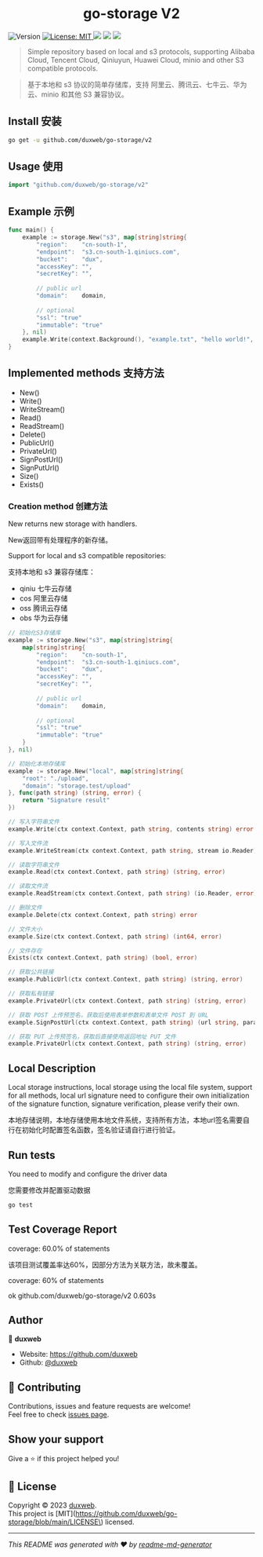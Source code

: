 <h1 align="center"> go-storage V2</h1>
<p>
  <img alt="Version" src="https://img.shields.io/badge/version-1.0.0-blue.svg?cacheSeconds=2592000" />
  <a href="https://github.com/duxweb/go-storage/blob/main/LICENSE" target="_blank">
    <img alt="License: MIT" src="https://img.shields.io/badge/License-MIT-yellow.svg" />
  </a>
<a title="Go Reference" target="_blank" href="https://pkg.go.dev"><img src="https://img.shields.io/github/go-mod/go-version/duxweb/go-storage"></a>
<a title="Coverage Status" target="_blank" href="https://github.com/duxweb/go-storage"><img src="https://img.shields.io/badge/coverage-100%25-green"></a>
<a title="Coverage Status" target="_blank" href="https://github.com/duxweb/go-storage"><img src="https://img.shields.io/github/downloads/duxweb/go-storage/total"></a>
</p>


> Simple repository based on local and s3 protocols, supporting Alibaba Cloud, Tencent Cloud, Qiniuyun, Huawei Cloud, minio and other S3 compatible protocols.

> 基于本地和 s3 协议的简单存储库，支持 阿里云、腾讯云、七牛云、华为云、minio 和其他 S3 兼容协议。

## Install 安装

```sh
go get -u github.com/duxweb/go-storage/v2
```

## Usage 使用

```go
import "github.com/duxweb/go-storage/v2"
```

## Example 示例


```go
func main() {
    example := storage.New("s3", map[string]string{
        "region":    "cn-south-1", 
        "endpoint":  "s3.cn-south-1.qiniucs.com",
        "bucket":    "dux",
        "accessKey": "",
        "secretKey": "",
		
		// public url
        "domain":    domain,
		
		// optional
		"ssl": "true"
		"immutable": "true"
    }, nil)
    example.Write(context.Background(), "example.txt", "hello world!", map[string]any)
}
```

## Implemented methods 支持方法

- New()
- Write()
- WriteStream()
- Read()
- ReadStream()
- Delete()
- PublicUrl()
- PrivateUrl()
- SignPostUrl()
- SignPutUrl()
- Size()
- Exists()

### Creation method 创建方法

New returns new storage with handlers.

New返回带有处理程序的新存储。

Support for local and s3 compatible repositories:

支持本地和 s3 兼容存储库：


- qiniu 七牛云存储
- cos 阿里云存储
- oss 腾讯云存储
- obs 华为云存储



```go
// 初始化S3存储库
example := storage.New("s3", map[string]string{
    map[string]string{
        "region":    "cn-south-1",
        "endpoint":  "s3.cn-south-1.qiniucs.com",
        "bucket":    "dux",
        "accessKey": "",
        "secretKey": "",
        
        // public url
        "domain":    domain,
        
        // optional
        "ssl": "true"
        "immutable": "true"
    }
}, nil)

// 初始化本地存储库
example := storage.New("local", map[string]string{
	"root": "./upload",
	"domain": "storage.test/upload"
}, func(path string) (string, error) {
	return "Signature result"
})
```

```go
// 写入字符串文件
example.Write(ctx context.Context, path string, contents string) error
```

```go
// 写入文件流
example.WriteStream(ctx context.Context, path string, stream io.Reader) error
```

```go
// 读取字符串文件
example.Read(ctx context.Context, path string) (string, error)
```

```go
// 读取文件流
example.ReadStream(ctx context.Context, path string) (io.Reader, error)
```

```go
// 删除文件
example.Delete(ctx context.Context, path string) error
```

```go
// 文件大小
example.Size(ctx context.Context, path string) (int64, error)
```


```go
// 文件存在
Exists(ctx context.Context, path string) (bool, error)
```


```go
// 获取公共链接
example.PublicUrl(ctx context.Context, path string) (string, error)
```


```go
// 获取私有链接
example.PrivateUrl(ctx context.Context, path string) (string, error)
```


```go
// 获取 POST 上传预签名，获取后使用表单参数和表单文件 POST 到 URL
example.SignPostUrl(ctx context.Context, path string) (url string, params map[string]string, err error)
```


```go
// 获取 PUT 上传预签名，获取后直接使用返回地址 PUT 文件
example.PrivateUrl(ctx context.Context, path string) (string, error)
```

## Local Description 
Local storage instructions, local storage using the local file system, support for all methods, local url signature need to configure their own initialization of the signature function, signature verification, please verify their own.

本地存储说明，本地存储使用本地文件系统，支持所有方法，本地url签名需要自行在初始化时配置签名函数，签名验证请自行进行验证。

## Run tests

You need to modify and configure the driver data

您需要修改并配置驱动数据

```sh
go test
```

## Test Coverage Report

coverage: 60.0% of statements

该项目测试覆盖率达60%，因部分方法为关联方法，故未覆盖。

coverage: 60% of statements

ok      github.com/duxweb/go-storage/v2 0.603s


## Author

👤 **duxweb**

* Website: https://github.com/duxweb
* Github: [@duxweb](https://github.com/duxweb)

## 🤝 Contributing

Contributions, issues and feature requests are welcome!<br />Feel free to check [issues page](https://github.com/duxweb/go-storage/issues). 

## Show your support

Give a ⭐️ if this project helped you!

## 📝 License

Copyright © 2023 [duxweb](https://github.com/duxweb).<br />
This project is [MIT](https://github.com/duxweb/go-storage/blob/main/LICENSE\) licensed.

***
_This README was generated with ❤️ by [readme-md-generator](https://github.com/kefranabg/readme-md-generator)_